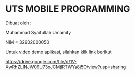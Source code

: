 
# UTS MOBILE PROGRAMMING

Dibuat oleh :

Muhammad Syaifullah Umamity

NIM = 32602000050

Untuk video demo aplikasi, silahkan klik link berikut

https://drive.google.com/file/d/1V-XwRhZLINJW09U73xJCMjlRTWYa8j5O/view?usp=sharing

